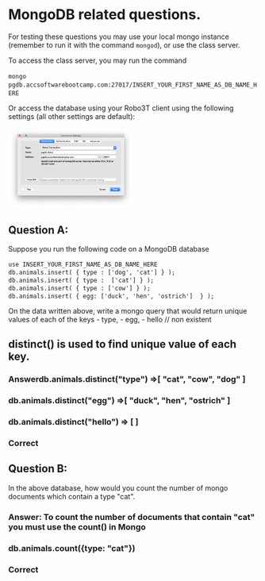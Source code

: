 # MongoDB related questions. 

For testing these questions you may use your local mongo instance (remember to run it with the command `mongod`),
or use the class server. 

To access the class server, you may run the command

`mongo pgdb.accsoftwarebootcamp.com:27017/INSERT_YOUR_FIRST_NAME_AS_DB_NAME_HERE`

Or access the database using your Robo3T client using the following settings (all other settings are default):

<img src="images/mongodb_connect.png" width="50%">

## Question A:

Suppose you run the following code on a MongoDB database

    use INSERT_YOUR_FIRST_NAME_AS_DB_NAME_HERE
    db.animals.insert( { type : ['dog', 'cat'] } );
    db.animals.insert( { type :  ['cat'] } );
    db.animals.insert( { type : ['cow'] } );
    db.animals.insert( { egg: ['duck', 'hen', 'ostrich']  } );

On the data written above, write a mongo query that would return unique 
values of each of the keys
	- type, 
    - egg, 
    - hello // non existent

## distinct() is used to find unique value of each key.
### Answerdb.animals.distinct("type") =>[ "cat", "cow", "dog" ]
### db.animals.distinct("egg") =>[ "duck", "hen", "ostrich" ]
### db.animals.distinct("hello") => [ ]

### Correct



## Question B:

In the above database, how would you count the number of mongo documents which contain a type "cat".

### Answer: To count the number of documents that contain "cat" you must use the count() in Mongo
### db.animals.count({type: "cat"})

### Correct

